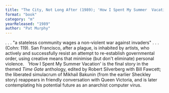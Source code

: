 ```yaml
---
title: "The City, Not Long After (1989); 'How I Spent My Summer  Vacation' (1989)"
format: "book"
category: "m"
yearReleased: "1989"
author: "Pat Murphy"
---
```

. . . "a stateless community wages a non-violent war against invaders" . . . (Cohn: 119).  San Francisco, after a plague, is inhabited by artists, who actively and  successfully resist an attempt to re-establish governmental order, using  creative means that minimise (but don't eliminate) personal violence.
 
'How I Spent My Summer Vacation' is the final  story in the themed _Time Gate_ anthology, edited by Robert Silverberg with  Bill Fawcett; the liberated simulacrum of Mikhail Bakunin (from the earlier  Sheckley story) reappears in friendly conversation with Queen Victoria, and is  later contemplating his potential future as an anarchist computer virus.
 
